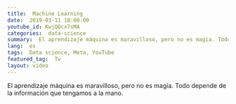 ```yaml
---
title:  Machine Learning
date:  2019-03-11 18:00:00
youtube_id: KwjQQcx7sMA
categories:  data-science
summary:  El aprendizaje máquina es maravilloso, pero no es magia. Todo depende de la información que tengamos a la mano.
lang:  es
tags:  Data science, Meta, YouTube
featured_tag:  Tv
layout: video
---
```


El aprendizaje máquina es maravilloso, pero no es magia. Todo depende de la información que tengamos a la mano. 

